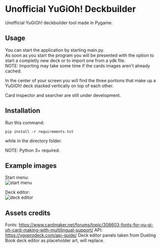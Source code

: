 # Unofficial YuGiOh! Deckbuilder
Unofficial YuGiOh! deckbuilder tool made in Pygame.

## Usage
You can start the application by starting main.py.  
As soon as you start the program you will be presented with the option to start a completly new deck or to import one from a ydk file.   
NOTE: Importing may take some time if the cards images aren't already cached.

In the center of your screen you will find the three portions that make up a YuGiOh! deck stacked vertically on top of each other.

Card inspector and searcher are still under development.

## Installation

Run this command:
```
pip install -r requirements.txt
```
while in the directory folder.

NOTE: Python 3+ required.

## Example images  

Start menu:  
![start menu](https://github.com/user-attachments/assets/a5b25ccb-136a-446a-85e9-1ba31a4bc7c8)  

Deck editor:  
![deck editor](https://github.com/user-attachments/assets/14fb0f93-e27c-401d-ae50-d3890a11d0e2)

## Assets credits
Fonts: https://www.cardmaker.net/forums/topic/308603-fonts-for-yu-gi-oh-card-making-with-multilingual-support/ 
API: https://ygoprodeck.com/api-guide/ 
Deck editor panels taken from Dueling Book deck editor as placeholder art, will replace.

